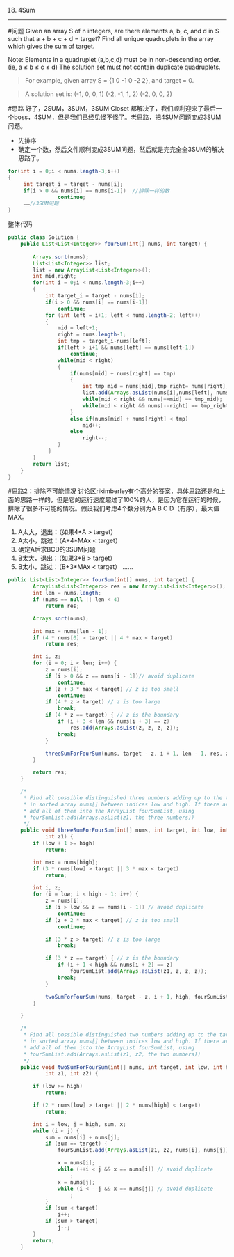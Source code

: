018. 4Sum  
---
#问题
Given an array S of n integers, are there elements a, b, c, and d in S such that a + b + c + d = target? Find all unique quadruplets in the array which gives the sum of target.

Note:
Elements in a quadruplet (a,b,c,d) must be in non-descending order. (ie, a ≤ b ≤ c ≤ d)
The solution set must not contain duplicate quadruplets.

>For example, given array S = {1 0 -1 0 -2 2}, and target = 0.

>    A solution set is:
    (-1,  0, 0, 1)
    (-2, -1, 1, 2)
    (-2,  0, 0, 2)


#思路
好了，2SUM，3SUM，3SUM Closet 都解决了，我们顺利迎来了最后一个boss，4SUM，但是我们已经见怪不怪了。老思路，把4SUM问题变成3SUM问题。
- 先排序
- 确定一个数，然后文件顺利变成3SUM问题，然后就是完完全全3SUM的解决思路了。

```java
for(int i = 0;i < nums.length-3;i++)
{
     int target_i = target - nums[i];
     if(i > 0 && nums[i] == nums[i-1])  //排除一样的数
                continue;
     ……//3SUM问题
}
```
整体代码
```java
public class Solution {
    public List<List<Integer>> fourSum(int[] nums, int target) {
                
        Arrays.sort(nums);
        List<List<Integer>> list;
        list = new ArrayList<List<Integer>>();
        int mid,right;
        for(int i = 0;i < nums.length-3;i++)
        {
            int target_i = target - nums[i];
            if(i > 0 && nums[i] == nums[i-1])
                continue;
            for (int left = i+1; left < nums.length-2; left++) 
            {
                mid = left+1; 
                right = nums.length-1;
                int tmp = target_i-nums[left];
                if(left > i+1 && nums[left] == nums[left-1])
                    continue;
                while(mid < right)
                {
                    if(nums[mid] + nums[right] == tmp)
                    {
                        int tmp_mid = nums[mid],tmp_right= nums[right];
                        list.add(Arrays.asList(nums[i],nums[left], nums[mid], nums[right]));
                        while(mid < right && nums[++mid] == tmp_mid);
                        while(mid < right && nums[--right] == tmp_right);
                    }
                    else if(nums[mid] + nums[right] < tmp)
                        mid++;
                    else
                        right--;
                }
             }
        }
        return list;
    }
}
```


#思路2：排除不可能情况
讨论区rikimberley有个高分的答案，具体思路还是和上面的思路一样的，但是它的运行速度超过了100%的人，是因为它在运行的时候，排除了很多不可能的情况。假设我们考虑4个数分别为A B C D（有序），最大值MAX。
1. A太大，退出：（如果4*A > target） 
2. A太小，跳过：（A+4*MAx < target）
3. 确定A后求BCD的3SUM问题
4. B太大，退出：（如果3*B > target） 
5. B太小，跳过：（B+3*MAx < target）
……



```java
public List<List<Integer>> fourSum(int[] nums, int target) {
        ArrayList<List<Integer>> res = new ArrayList<List<Integer>>();
        int len = nums.length;
        if (nums == null || len < 4)
            return res;

        Arrays.sort(nums);

        int max = nums[len - 1];
        if (4 * nums[0] > target || 4 * max < target)
            return res;

        int i, z;
        for (i = 0; i < len; i++) {
            z = nums[i];
            if (i > 0 && z == nums[i - 1])// avoid duplicate
                continue;
            if (z + 3 * max < target) // z is too small
                continue;
            if (4 * z > target) // z is too large
                break;
            if (4 * z == target) { // z is the boundary
                if (i + 3 < len && nums[i + 3] == z)
                    res.add(Arrays.asList(z, z, z, z));
                break;
            }

            threeSumForFourSum(nums, target - z, i + 1, len - 1, res, z);
        }

        return res;
    }

    /*
     * Find all possible distinguished three numbers adding up to the target
     * in sorted array nums[] between indices low and high. If there are,
     * add all of them into the ArrayList fourSumList, using
     * fourSumList.add(Arrays.asList(z1, the three numbers))
     */
    public void threeSumForFourSum(int[] nums, int target, int low, int high, ArrayList<List<Integer>> fourSumList,
            int z1) {
        if (low + 1 >= high)
            return;

        int max = nums[high];
        if (3 * nums[low] > target || 3 * max < target)
            return;

        int i, z;
        for (i = low; i < high - 1; i++) {
            z = nums[i];
            if (i > low && z == nums[i - 1]) // avoid duplicate
                continue;
            if (z + 2 * max < target) // z is too small
                continue;

            if (3 * z > target) // z is too large
                break;

            if (3 * z == target) { // z is the boundary
                if (i + 1 < high && nums[i + 2] == z)
                    fourSumList.add(Arrays.asList(z1, z, z, z));
                break;
            }

            twoSumForFourSum(nums, target - z, i + 1, high, fourSumList, z1, z);
        }

    }

    /*
     * Find all possible distinguished two numbers adding up to the target
     * in sorted array nums[] between indices low and high. If there are,
     * add all of them into the ArrayList fourSumList, using
     * fourSumList.add(Arrays.asList(z1, z2, the two numbers))
     */
    public void twoSumForFourSum(int[] nums, int target, int low, int high, ArrayList<List<Integer>> fourSumList,
            int z1, int z2) {

        if (low >= high)
            return;

        if (2 * nums[low] > target || 2 * nums[high] < target)
            return;

        int i = low, j = high, sum, x;
        while (i < j) {
            sum = nums[i] + nums[j];
            if (sum == target) {
                fourSumList.add(Arrays.asList(z1, z2, nums[i], nums[j]));

                x = nums[i];
                while (++i < j && x == nums[i]) // avoid duplicate
                    ;
                x = nums[j];
                while (i < --j && x == nums[j]) // avoid duplicate
                    ;
            }
            if (sum < target)
                i++;
            if (sum > target)
                j--;
        }
        return;
    }
```

